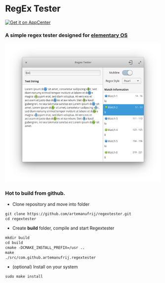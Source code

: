 # RegEx Tester

[![Get it on AppCenter](https://appcenter.elementary.io/badge.svg)](https://appcenter.elementary.io/com.github.artemanufrij.regextester)

### A simple regex tester designed for [elementary OS](https://elementary.io)

![screenshot](Screenshot.png)


### Hot to build from github.

* Clone repository and move into folder
```
git clone https://github.com/artemanufrij/regextester.git
cd regextester
```

* Create **build** folder, compile and start Regextester
```
mkdir build
cd build
cmake -DCMAKE_INSTALL_PREFIX=/usr ..
make
./src/com.github.artemanufrij.regextester
```

* (optional) Install on your system
```
sudo make install
```
